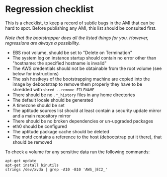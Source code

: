 # Regression checklist #
This is a checklist, to keep a record of subtle bugs in the AMI that can be hard to spot.
Before publishing any AMI, this list should be consulted first.

*Note that the bootstrapper does all the listed things for you. However, regressions are always a possibility.*

* EBS root volume, should be set to "Delete on Termination"
* The system log on instance startup should contain no error other than "hostname: the specified hostname is invalid"
* The AWS credentials should not be obtainable from the root volume (see below for instructions)
* The ssh hostkeys of the bootstrapping machine are copied into the image by debootstrap
  to remove them properly they have to be shredded with `shred --remove FILENAME`
* There should be no `.*_history` files in any home directories
* The default locale should be generated
* A timezone should be set
* The aptitude sources list should at least contain a security update mirror and a main repository mirror
* There should be no broken dependencies or un-upgraded packages
* eth0 should be configured
* The aptitude package cache should be deleted
* The motd contains a reference to the host (debootstrap put it there), that should be removed



To check a volume for any sensitive data run the following commands:

```
apt-get update
apt-get install binutils
strings /dev/xvda | grep -A10 -B10 'AWS_|EC2_'
```
